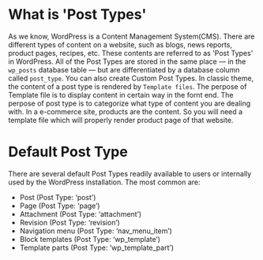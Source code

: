 # What is 'Post Types'
As we know, WordPress is a Content Management System(CMS). There are different types of content on a website, such as blogs, news reports, product pages, recipes, etc. These contents are referred to as 'Post Types' in WordPress.
All of the Post Types are stored in the same place — in the `wp_posts` database table — but are differentiated by a database column called `post_type`. You can also create Custom Post Types.
In classic theme, the content of a post type is rendered by `Template files`. The perpose of Template file is to display content in certain way in the fornt end. The perpose of post type is to categorize what type of content you are dealing with. In a e-commerce site, products are the content. So you will need a template file which will properly render product page of that website.

# Default Post Type
There are several default Post Types readily available to users or internally used by the WordPress installation. The most common are:
-   Post (Post Type: ‘post’)
-   Page (Post Type: ‘page’)
-   Attachment (Post Type: ‘attachment’)
-   Revision (Post Type: ‘revision’)
-   Navigation menu (Post Type: ‘nav_menu_item’)
-   Block templates (Post Type: ‘wp_template’)
-   Template parts (Post Type: ‘wp_template_part’)